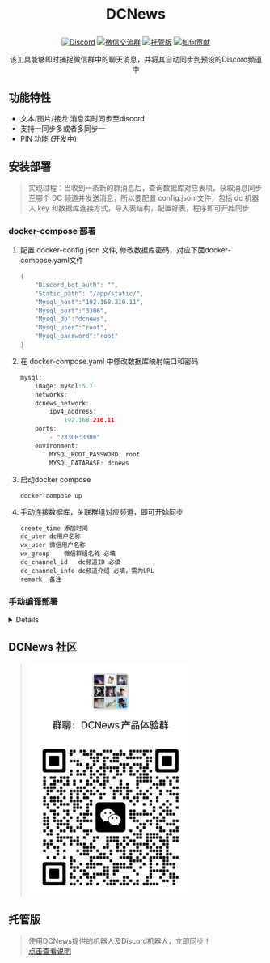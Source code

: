 # <p align="center"> DCNews </p>
<p align="center">
  <a href="https://discord.com/invite/cAKzHRhwtZ"><img src="https://img.shields.io/badge/Discord-%E7%A4%BE%E5%8C%BA-blue" target="_blank" alt="Discord"></a>
  <a href="https://github.com/121812/dcnews/raw/main/Group.png"><img src="https://img.shields.io/badge/%E5%BE%AE%E4%BF%A1-%E4%BA%A4%E6%B5%81%E7%BE%A4-green" target="_blank" alt="微信交流群"></a>
  <a href="https://dcnews.gitbook.io/ru-he-shi-yong-tuo-guan-ban/xiao-bai-kuai-su-jie-ru-dcnews-tuo-guan-ban"><img src="https://img.shields.io/badge/%E6%89%98%E7%AE%A1%E7%89%88-gitbook-blue" target="_blank" alt="托管版"></a>
  <a href="https://dcnews.gitbook.io/ru-he-shi-yong-tuo-guan-ban/ru-he-wei-xiang-mu-jin-hang-gong-xian"><img src="https://img.shields.io/badge/%E5%A6%82%E4%BD%95%E8%B4%A1%E7%8C%AE-%E6%96%87%E6%A1%A3-green" target="_blank" alt="如何贡献"></a>
</p>
<p align="center"> 该工具能够即时捕捉微信群中的聊天消息，并将其自动同步到预设的Discord频道中 </p>

## 功能特性
* 文本/图片/接龙 消息实时同步至discord
* 支持一同步多或者多同步一
* PIN 功能 (开发中)

## 安装部署
> 实现过程：当收到一条新的群消息后，查询数据库对应表项，获取消息同步至哪个 DC 频道并发送消息，所以要配置 config.json 文件，包括 dc 机器人 key 和数据库连接方式，导入表结构，配置好表，程序即可开始同步
### docker-compose 部署
1. 配置 docker-config.json 文件, 修改数据库密码，对应下面docker-compose.yaml文件
    ```go
    {
        "Discord_bot_auth": "",
        "Static_path": "/app/static/",
        "Mysql_host":"192.168.210.11",
        "Mysql_port":"3306",
        "Mysql_db":"dcnews",
        "Mysql_user":"root",
        "Mysql_password":"root"
    }
    ```
2. 在 docker-compose.yaml 中修改数据库映射端口和密码
    ```go
    mysql:
        image: mysql:5.7
        networks:
        dcnews_network:
            ipv4_address:
                192.168.210.11
        ports:
            - "23306:3306"
        environment:
            MYSQL_ROOT_PASSWORD: root
            MYSQL_DATABASE: dcnews
    ```

3. 启动docker compose
    ```
    docker compose up
    ```

4. 手动连接数据库，关联群组对应频道，即可开始同步
    ```go
    create_time	添加时间
    dc_user	dc用户名称
    wx_user	微信用户名称
    wx_group	微信群组名称 必填
    dc_channel_id	dc频道ID 必填
    dc_channel_info	dc频道介绍 必填，需为URL
    remark	备注
    ```

### 手动编译部署 
<details> 

1. 下载依赖包：
    ```shell
    go mod download
    ```
2. 配置文件 
    ```go
    // 打开 config.json 配置 Discord 机器人key，静态文件存放路径，数据库连接方式
    {
    "Discord_bot_auth": "",
    "Static_path": "",
    "Mysql_host":"",
    "Mysql_port":"",
    "Mysql_db":"",
    "Mysql_user":"",
    "Mysql_password":""
    }
    ```
3. 导入表结构
    ```
    mysql -u -p
    source dc_wx_association_table.sql
    ```

4. 构建项目：
    ```shell
    go build
    ```
5. 运行项目:
    ```
    chmod 744 ./dcnews
    ./dcnews
    ```
6. 项目日志：
    ```shell
    logfile.log
    ```
7. 通过数据库关联群组对应频道
    ```
    create_time	添加时间
    dc_user	dc用户名称
    wx_user	微信用户名称
    wx_group	微信群组名称 必填
    dc_channel_id	dc频道ID 必填
    dc_channel_info	dc频道介绍 必填，需为URL
    remark	备注
    ```
</details>

## DCNews 社区
> ![Group](/Group.png)

## 托管版 
> 使用DCNews提供的机器人及Discord机器人，立即同步！<br> <a href="https://dcnews.gitbook.io/ru-he-shi-yong-tuo-guan-ban/xiao-bai-kuai-su-jie-ru-dcnews-tuo-guan-ban" target="_blank" alt="托管版">点击查看说明</a>